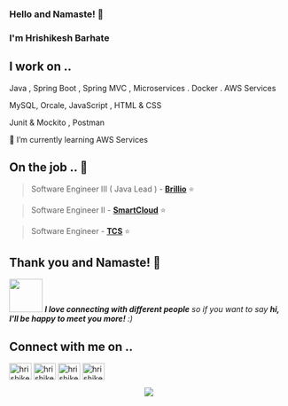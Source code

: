 ### Hello and Namaste! 🙏 

### I'm Hrishikesh Barhate

<!--
**hrishibarhate/hrishibarhate** is a ✨ _special_ ✨ repository because its `README.md` (this file) appears on your GitHub profile.

Here are some ideas to get you started:

- 🔭 I’m currently working on ...
- 🌱 I’m currently learning ...
- 👯 I’m looking to collaborate on ...
- 🤔 I’m looking for help with ...
- 💬 Ask me about ...
- 📫 How to reach me: ...
- 😄 Pronouns: ...
- ⚡ Fun fact: ...
--->

## I work on ..

Java , Spring Boot , Spring MVC , Microservices . Docker . AWS Services

MySQL, Orcale, JavaScript , HTML & CSS

Junit & Mockito , Postman

🌱 I’m currently learning AWS Services


## On the job .. 💯

> Software Engineer III ( Java Lead ) - [**Brillio**](https://www.brillio.com/)  ⭐

> Software Engineer II - [**SmartCloud**](https://www.scispl.com/)  ⭐

> Software Engineer - [**TCS**](https://www.tcs.com/)  ⭐


## Thank you and Namaste! 🙏

<img src="https://media.giphy.com/media/LnQjpWaON8nhr21vNW/giphy.gif" width="60"> <em><b>I love connecting with different people</b> so if you want to say <b>hi, I'll be happy to meet you more!</b> :)</em>

## Connect with me on ..
<!-- section - social media icons -->
   <a href="https://www.linkedin.com/in/hrishikesh-barhate-b3540077" target="blank"><img align="center" src="https://cdn.jsdelivr.net/npm/simple-icons@3.0.1/icons/linkedin.svg" alt="hrishikeshbarhate" height="30" width="40" /></a>   <a href="https://stackoverflow.com/users/4401266/hrishikesh-barhate" target="blank"><img align="center" src="https://cdn.jsdelivr.net/npm/simple-icons@3.0.1/icons/stackoverflow.svg" alt="hrishikeshbarhate" height="30" width="40" /></a>
   <a href="https://github.com/hrishibarhate" target="blank"><img align="center" src="https://cdn.jsdelivr.net/npm/simple-icons@3.0.1/icons/github.svg" alt="hrishikeshbarhate" height="30" width="40" /></a>   <a href="hrishikeshbarhate@gmail.com" target="blank"><img align="center" src="https://cdn.jsdelivr.net/npm/simple-icons@3.0.1/icons/gmail.svg" alt="hrishikeshbarhate" height="30" width="40" /></a>

<!-- section - social media icons -->

<p align='center'>
<img align='center' src="https://visitor-badge.glitch.me/badge?page_id=hrishibarhate.visitor-badge">
 <p/>
